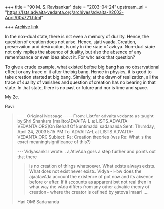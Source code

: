 +++
title = "90 M. S. Ravisankar"
date = "2003-04-24"
upstream_url = "https://lists.advaita-vedanta.org/archives/advaita-l/2003-April/004721.html"

+++
[Archive link](https://lists.advaita-vedanta.org/archives/advaita-l/2003-April/004721.html)

In the non-dual state, there is not even a memory of duality. Hence, the
question of creation does not arise. Hence, ajati vaada. Creation,
preservation and destruction, is only in the state of avidya. Non-dual state
not only implies the absence of duality, but also the absence of any
remembrance or even idea about it. For who asks that question?

To give a crude example, what existed before big bang has no observational
effect or any trace of it after the big bang. Hence in physics, it is good
to take creation started at big bang. Similarly, at the dawn of realization,
all the trace of duality of vanishes and question of creation has no bearing
in that state. In that state, there is no past or future and nor is time and
space.

My 2c.

Ravi



> -----Original Message-----
> From: List for advaita vedanta as taught by Shri Shankara
> [mailto:ADVAITA-L at LISTS.ADVAITA-VEDANTA.ORG]On Behalf Of kuntimaddi
> sadananda
> Sent: Thursday, April 24, 2003 5:15 PM
> To: ADVAITA-L at LISTS.ADVAITA-VEDANTA.ORG
> Subject: Re: Creation theories (was Re: What is the exact
> meaning/significance of this?)
>
>
> --- Vidyasankar <vsundaresan at HOTMAIL.COM> wrote:
> . ajAtivAda goes a step further and points out that there
> > is no
> > creation of things whatsoever. What exists always exists. What does
> > not
> > exist never exists.
> Vidya -
> How does the ajaatavAda  account the existence of pot  now and its
> absence before or after. If it accounts as apparent but not real then in
> what way the vAda differs from any other advaitic theory of creation -
> where the creator is defined by yatova imaani ....
>
> Hari OM!
> Sadananda
>
>
>
>

